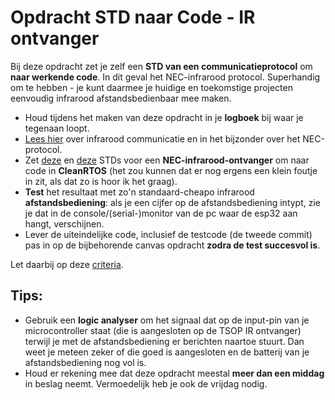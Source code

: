 # Opdracht STD naar Code - IR ontvanger
Bij deze opdracht zet je zelf een **STD van een communicatieprotocol** om **naar werkende code**. In dit geval het NEC-infrarood protocol. Superhandig om te hebben - je kunt daarmee je huidige en toekomstige projecten eenvoudig infrarood afstandsbedienbaar mee maken.

- Houd tijdens het maken van deze opdracht in je **logboek** bij waar je tegenaan loopt.
- [Lees hier](../../../../hardware-interfacing/infraroodcommunicatie/infraroodcommunicatie.md) over infrarood communicatie en in het bijzonder over het NEC-protocol.
- Zet [deze](./NEC%20Protocol%20with%20flexibelized%20amount%20of%20bytes-SignalPauseDetector.svg) en [deze](./NEC%20Protocol%20with%20flexibelized%20amount%20of%20bytes-NecReceiver.svg) STDs voor een **NEC-infrarood-ontvanger** om naar code in **CleanRTOS** (het zou kunnen dat er nog ergens een klein foutje in zit, als dat zo is hoor ik het graag).
- **Test** het resultaat met zo'n standaard-cheapo infrarood **afstandsbediening**: als je een cijfer op de afstandsbediening intypt, zie je dat in de console/(serial-)monitor van de pc waar de esp32 aan hangt, verschijnen.
- Lever de uiteindelijke code, inclusief de testcode (de tweede commit) pas in op de bijbehorende canvas opdracht **zodra de test succesvol is**.

Let daarbij op deze [criteria](../../../../leerdoelen/portfolio-items/code.md).

## Tips: 
- Gebruik een **logic analyser** om het signaal dat op de input-pin van je microcontroller staat (die is aangesloten op de TSOP IR ontvanger) terwijl je met de afstandsbediening er berichten naartoe stuurt. Dan weet je meteen zeker of die goed is aangesloten en de batterij van je afstandsbediening nog vol is.
- Houd er rekening mee dat deze opdracht meestal **meer dan een middag** in beslag neemt. Vermoedelijk heb je ook de vrijdag nodig.